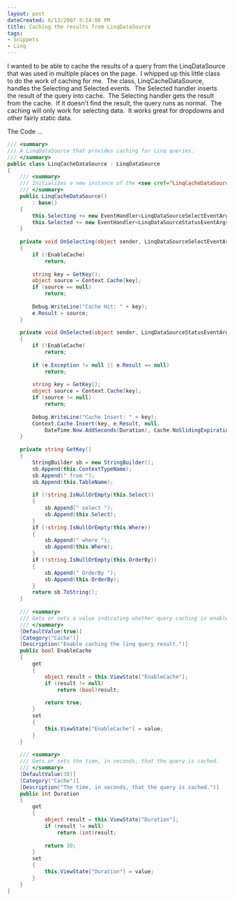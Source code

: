 ```yaml
---
layout: post
dateCreated: 8/13/2007 3:24:00 PM
title: Caching the results from LinqDataSource
tags:
- Snippets
- Linq
---
```


I wanted to be able to cache the results of a query from the LinqDataSource that was used in multiple places on the page.&nbsp; I whipped up this little class to do the work of caching for me.&nbsp; The class, LinqCacheDataSource, handles the Selecting and Selected events.&nbsp; The Selected handler inserts the result of the query into cache.&nbsp; The Selecting handler gets the result from the cache.&nbsp; If it doesn't find the result, the query runs as normal.&nbsp; The caching will only work for selecting data.&nbsp; It works great for dropdowns and other fairly static data.

The Code ...

```csharp
/// <summary>
/// A LinqDataSource that provides caching for Linq queries.
/// </summary>
public class LinqCacheDataSource : LinqDataSource
{
    /// <summary>
    /// Initializes a new instance of the <see cref="LinqCacheDataSource"/> class.
    /// </summary>
    public LinqCacheDataSource()
        : base()
    {
        this.Selecting += new EventHandler<LinqDataSourceSelectEventArgs>(OnSelecting);
        this.Selected += new EventHandler<LinqDataSourceStatusEventArgs>(OnSelected);
    }
 
    private void OnSelecting(object sender, LinqDataSourceSelectEventArgs e)
    {
        if (!EnableCache)
            return;
 
        string key = GetKey();
        object source = Context.Cache[key];
        if (source == null)
            return;
 
        Debug.WriteLine("Cache Hit: " + key);
        e.Result = source;
    }
 
    private void OnSelected(object sender, LinqDataSourceStatusEventArgs e)
    {
        if (!EnableCache)
            return;
 
        if (e.Exception != null || e.Result == null)
            return;
 
        string key = GetKey();
        object source = Context.Cache[key];
        if (source != null)
            return;
 
        Debug.WriteLine("Cache Insert: " + key);
        Context.Cache.Insert(key, e.Result, null,
            DateTime.Now.AddSeconds(Duration), Cache.NoSlidingExpiration);
    }
 
    private string GetKey()
    {
        StringBuilder sb = new StringBuilder();
        sb.Append(this.ContextTypeName);
        sb.Append(" from ");
        sb.Append(this.TableName);
 
        if (!string.IsNullOrEmpty(this.Select))
        {
            sb.Append(" select ");
            sb.Append(this.Select);
        }
        if (!string.IsNullOrEmpty(this.Where))
        {
            sb.Append(" where ");
            sb.Append(this.Where);
        }
        if (!string.IsNullOrEmpty(this.OrderBy))
        {
            sb.Append(" OrderBy ");
            sb.Append(this.OrderBy);
        }
        return sb.ToString();
    }
 
    /// <summary>
    /// Gets or sets a value indicating whether query caching is enabled.
    /// </summary>
    [DefaultValue(true)]
    [Category("Cache")]
    [Description("Enable caching the linq query result.")]
    public bool EnableCache
    {
        get
        {
            object result = this.ViewState["EnableCache"];
            if (result != null)
                return (bool)result;
 
            return true;
        }
        set
        {
            this.ViewState["EnableCache"] = value;
        }
    }
 
    /// <summary>
    /// Gets or sets the time, in seconds, that the query is cached.
    /// </summary>
    [DefaultValue(30)]
    [Category("Cache")]
    [Description("The time, in seconds, that the query is cached.")]
    public int Duration
    {
        get
        {
            object result = this.ViewState["Duration"];
            if (result != null)
                return (int)result;
 
            return 30;
        }
        set
        {
            this.ViewState["Duration"] = value;
        }
    }
} 
```